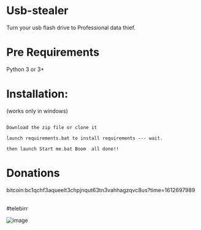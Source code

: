 # Usb-stealer
Turn your usb flash drive to Professional data thief. <br>

# Pre Requirements

Python 3 or 3+ <br>

# Installation:

(works only in windows)


```

Download the zip file or clone it

launch requirements.bat to install requirements --- wait.

then launch Start me.bat Boom  all done!!

```
# Donations


bitcoin:bc1qchf3aqueelt3chpjnqut63tn3vahhagzqvc8us?time=1612697989<br><br>

#telebirr 

![image](https://user-images.githubusercontent.com/83168415/125199053-5d299c80-e219-11eb-8471-ec491cabc3d9.png)



